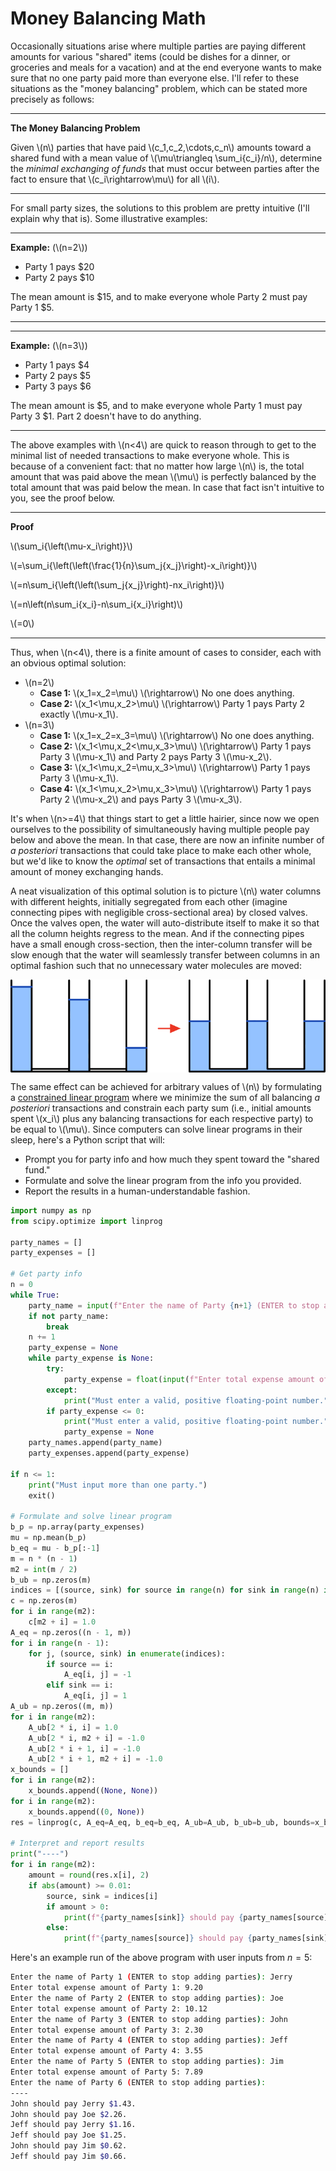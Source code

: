 # Money Balancing Math

Occasionally situations arise where multiple parties are paying different amounts for various "shared" items (could be dishes for a dinner, or groceries and meals for a vacation) and at the end everyone wants to make sure that no one party paid more than everyone else. I'll refer to these situations as the "money balancing" problem, which can be stated more precisely as follows:

----

**The Money Balancing Problem**


Given \\(n\\) parties that have paid \\(c_1,c_2,\cdots,c_n\\) amounts toward a shared fund with a mean value of \\(\mu\triangleq \sum_i{c_i}/n\\), determine the *minimal exchanging of funds* that must occur between parties after the fact to ensure that \\(c_i\rightarrow\mu\\) for all \\(i\\).

----

For small party sizes, the solutions to this problem are pretty intuitive (I'll explain why that is). Some illustrative examples:

----

**Example:** (\\(n=2\\))

  * Party 1 pays \$20
  * Party 2 pays \$10

The mean amount is \$15, and to make everyone whole Party 2 must pay Party 1 \$5.

----

----

**Example:** (\\(n=3\\))

  * Party 1 pays \$4
  * Party 2 pays \$5
  * Party 3 pays \$6

The mean amount is \$5, and to make everyone whole Party 1 must pay Party 3 \$1. Part 2 doesn't have to do anything.

----

The above examples with \\(n<4\\) are quick to reason through to get to the minimal list of needed transactions to make everyone whole. This is because of a convenient fact: that no matter how large \\(n\\) is, the total amount that was paid above the mean \\(\mu\\) is perfectly balanced by the total amount that was paid below the mean. In case that fact isn't intuitive to you, see the proof below.

----

**Proof**

\\(\sum_i{\left(\mu-x_i\right)}\\)

\\(=\sum_i{\left(\left(\frac{1}{n}\sum_j{x_j}\right)-x_i\right)}\\)

\\(=n\sum_i{\left(\left(\sum_j{x_j}\right)-nx_i\right)}\\)

\\(=n\left(n\sum_i{x_i}-n\sum_i{x_i}\right)\\)

\\(=0\\)

----

Thus, when \\(n<4\\), there is a finite amount of cases to consider, each with an obvious optimal solution:

  * \\(n=2\\)
    * **Case 1:** \\(x_1=x_2=\mu\\) \\(\rightarrow\\) No one does anything.
    * **Case 2:** \\(x_1<\mu,x_2>\mu\\) \\(\rightarrow\\) Party 1 pays Party 2 exactly \\(\mu-x_1\\).
  * \\(n=3\\)
    * **Case 1:** \\(x_1=x_2=x_3=\mu\\) \\(\rightarrow\\) No one does anything.
    * **Case 2:** \\(x_1<\mu,x_2<\mu,x_3>\mu\\) \\(\rightarrow\\) Party 1 pays Party 3 \\(\mu-x_1\\) and Party 2 pays Party 3 \\(\mu-x_2\\).
    * **Case 3:** \\(x_1<\mu,x_2=\mu,x_3>\mu\\) \\(\rightarrow\\) Party 1 pays Party 3 \\(\mu-x_1\\).
    * **Case 4:** \\(x_1<\mu,x_2>\mu,x_3>\mu\\) \\(\rightarrow\\) Party 1 pays Party 2 \\(\mu-x_2\\) and pays Party 3 \\(\mu-x_3\\).

It's when \\(n>=4\\) that things start to get a little hairier, since now we open ourselves to the possibility of simultaneously having multiple people pay below and above the mean. In that case, there are now an infinite number of *a posteriori* transactions that could take place to make each other whole, but we'd like to know the *optimal* set of transactions that entails a minimal amount of money exchanging hands.

A neat visualization of this optimal solution is to picture \\(n\\) water columns with different heights, initially segregated from each other (imagine connecting pipes with negligible cross-sectional area) by closed valves. Once the valves open, the water will auto-distribute itself to make it so that all the column heights regress to the mean. And if the connecting pipes have a small enough cross-section, then the inter-column transfer will be slow enough that the water will seamlessly transfer between columns in an optimal fashion such that no unnecessary water molecules are moved:

<img src="./img/money_bal_col.svg" width="600" style="display: block; margin-left: auto; margin-right: auto;">

The same effect can be achieved for arbitrary values of \\(n\\) by formulating a [constrained linear program](https://en.wikipedia.org/wiki/Linear_programming) where we minimize the sum of all balancing *a posteriori* transactions and constrain each party sum (i.e., initial amounts spent \\(x_i\\) plus any balancing transactions for each respective party) to be equal to \\(\mu\\). Since computers can solve linear programs in their sleep, here's a Python script that will:

  - Prompt you for party info and how much they spent toward the "shared fund."
  - Formulate and solve the linear program from the info you provided.
  - Report the results in a human-understandable fashion.

```python
import numpy as np
from scipy.optimize import linprog

party_names = []
party_expenses = []

# Get party info
n = 0
while True:
    party_name = input(f"Enter the name of Party {n+1} (ENTER to stop adding parties): ")
    if not party_name:
        break
    n += 1
    party_expense = None
    while party_expense is None:
        try:
            party_expense = float(input(f"Enter total expense amount of Party {n}: "))
        except:
            print("Must enter a valid, positive floating-point number.")
        if party_expense <= 0:
            print("Must enter a valid, positive floating-point number.")
            party_expense = None
    party_names.append(party_name)
    party_expenses.append(party_expense)

if n <= 1:
    print("Must input more than one party.")
    exit()

# Formulate and solve linear program
b_p = np.array(party_expenses)
mu = np.mean(b_p)
b_eq = mu - b_p[:-1]
m = n * (n - 1)
m2 = int(m / 2)
b_ub = np.zeros(m)
indices = [(source, sink) for source in range(n) for sink in range(n) if source > sink]
c = np.zeros(m)
for i in range(m2):
    c[m2 + i] = 1.0
A_eq = np.zeros((n - 1, m))
for i in range(n - 1):
    for j, (source, sink) in enumerate(indices):
        if source == i:
            A_eq[i, j] = -1
        elif sink == i:
            A_eq[i, j] = 1
A_ub = np.zeros((m, m))
for i in range(m2):
    A_ub[2 * i, i] = 1.0
    A_ub[2 * i, m2 + i] = -1.0
    A_ub[2 * i + 1, i] = -1.0
    A_ub[2 * i + 1, m2 + i] = -1.0
x_bounds = []
for i in range(m2):
    x_bounds.append((None, None))
for i in range(m2):
    x_bounds.append((0, None))
res = linprog(c, A_eq=A_eq, b_eq=b_eq, A_ub=A_ub, b_ub=b_ub, bounds=x_bounds)

# Interpret and report results
print("----")
for i in range(m2):
    amount = round(res.x[i], 2)
    if abs(amount) >= 0.01:
        source, sink = indices[i]
        if amount > 0:
            print(f"{party_names[sink]} should pay {party_names[source]} ${amount:.2f}.")
        else:
            print(f"{party_names[source]} should pay {party_names[sink]} ${-amount:.2f}.")
```

Here's an example run of the above program with user inputs from $n=5$:

```bash
Enter the name of Party 1 (ENTER to stop adding parties): Jerry
Enter total expense amount of Party 1: 9.20
Enter the name of Party 2 (ENTER to stop adding parties): Joe
Enter total expense amount of Party 2: 10.12
Enter the name of Party 3 (ENTER to stop adding parties): John
Enter total expense amount of Party 3: 2.30
Enter the name of Party 4 (ENTER to stop adding parties): Jeff
Enter total expense amount of Party 4: 3.55
Enter the name of Party 5 (ENTER to stop adding parties): Jim
Enter total expense amount of Party 5: 7.89
Enter the name of Party 6 (ENTER to stop adding parties): 
----
John should pay Jerry $1.43.
John should pay Joe $2.26.
Jeff should pay Jerry $1.16.
Jeff should pay Joe $1.25.
John should pay Jim $0.62.
Jeff should pay Jim $0.66.
```
